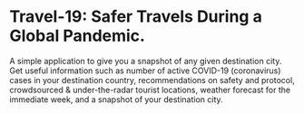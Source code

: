 # Travel-19: Safer Travels During a Global Pandemic.
A simple application to give you a snapshot of any given destination city. Get useful information such as number of active COVID-19 (coronavirus) cases in your destination country, recommendations on safety and protocol, crowdsourced & under-the-radar tourist locations, weather forecast for the immediate week, and a snapshot of your destination city.
